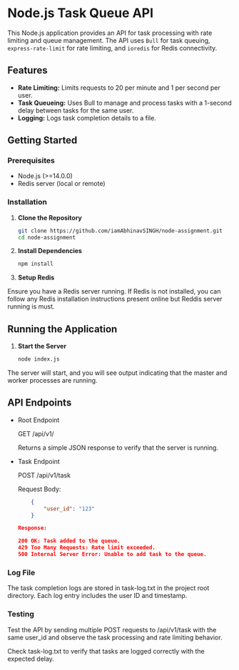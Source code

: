 # Node.js Task Queue API

This Node.js application provides an API for task processing with rate limiting and queue management. The API uses `Bull` for task queuing, `express-rate-limit` for rate limiting, and `ioredis` for Redis connectivity.

## Features

- **Rate Limiting:** Limits requests to 20 per minute and 1 per second per user.
- **Task Queueing:** Uses Bull to manage and process tasks with a 1-second delay between tasks for the same user.
- **Logging:** Logs task completion details to a file.

## Getting Started

### Prerequisites

- Node.js (>=14.0.0)
- Redis server (local or remote)

### Installation

1. **Clone the Repository**

   ```bash
   git clone https://github.com/iamAbhinavSINGH/node-assignment.git
   cd node-assignment

2. **Install Dependencies**

    ```bash
    npm install

3. **Setup Redis**

Ensure you have a Redis server running. If Redis is not installed, you can follow any Redis installation instructions present online but Reddis server running is must.

## Running the Application

1. **Start the Server**
    
    ```bash
    node index.js    

The server will start, and you will see output indicating that the master and worker processes are running.

## API Endpoints
- Root Endpoint

    GET /api/v1/

    Returns a simple JSON response to verify that the server is running.

- Task Endpoint

    POST /api/v1/task

    Request Body:

    ```json
        {
            "user_id": "123"
        }

    Response:

    200 OK: Task added to the queue.
    429 Too Many Requests: Rate limit exceeded.
    500 Internal Server Error: Unable to add task to the queue.

### Log File

The task completion logs are stored in task-log.txt in the project root directory. Each log entry includes the user ID and timestamp.

### Testing

Test the API by sending multiple POST requests to /api/v1/task with the same user_id and observe the task processing and rate limiting behavior.

Check task-log.txt to verify that tasks are logged correctly with the expected delay.